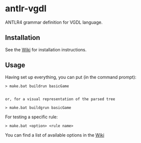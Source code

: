 # antlr-vgdl
ANTLR4 grammar definition for VGDL language.

## Installation
See the [Wiki](https://github.com/IgnacioVellido/antlr-vgdl/wiki) for installation instructions.

## Usage
Having set up everything, you can put (in the command prompt):
```batch
> make.bat buildrun basicGame


or, for a visual representation of the parsed tree

> make.bat buildgrun basicGame
```

For testing a specific rule:
```batch
> make.bat <option> <rule name>
```

You can find a list of available options in the [Wiki](https://github.com/IgnacioVellido/antlr-vgdl/wiki/Make-options)